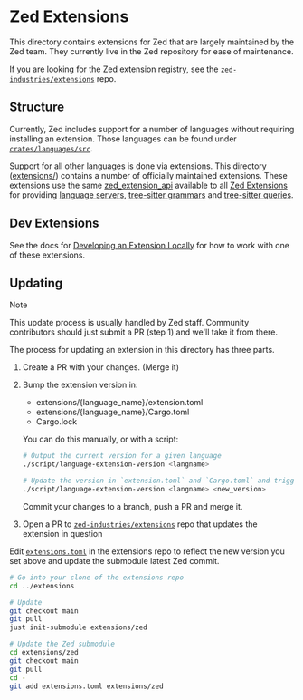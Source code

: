 # Zed Extensions

This directory contains extensions for Zed that are largely maintained by the Zed team. They currently live in the Zed repository for ease of maintenance.

If you are looking for the Zed extension registry, see the [`zed-industries/extensions`](https://tvv.tw/https://github.com/zed-industries/extensions) repo.

## Structure

Currently, Zed includes support for a number of languages without requiring installing an extension. Those languages can be found under [`crates/languages/src`](https://tvv.tw/https://github.com/zed-industries/zed/tree/main/crates/languages/src).

Support for all other languages is done via extensions. This directory ([extensions/](https://tvv.tw/https://github.com/zed-industries/zed/tree/main/extensions/)) contains a number of officially maintained extensions. These extensions use the same [zed_extension_api](https://docs.rs/zed_extension_api/latest/zed_extension_api/) available to all [Zed Extensions](https://zed.dev/extensions) for providing [language servers](https://zed.dev/docs/extensions/languages#language-servers), [tree-sitter grammars](https://zed.dev/docs/extensions/languages#grammar) and [tree-sitter queries](https://zed.dev/docs/extensions/languages#tree-sitter-queries).

## Dev Extensions

See the docs for [Developing an Extension Locally](https://zed.dev/docs/extensions/developing-extensions#developing-an-extension-locally) for how to work with one of these extensions.

## Updating

> [!NOTE]
> This update process is usually handled by Zed staff.
> Community contributors should just submit a PR (step 1) and we'll take it from there.

The process for updating an extension in this directory has three parts.

1. Create a PR with your changes. (Merge it)
2. Bump the extension version in:

   - extensions/{language_name}/extension.toml
   - extensions/{language_name}/Cargo.toml
   - Cargo.lock

   You can do this manually, or with a script:

   ```sh
   # Output the current version for a given language
   ./script/language-extension-version <langname>

   # Update the version in `extension.toml` and `Cargo.toml` and trigger a `cargo check`
   ./script/language-extension-version <langname> <new_version>
   ```

   Commit your changes to a branch, push a PR and merge it.

3. Open a PR to [`zed-industries/extensions`](https://tvv.tw/https://github.com/zed-industries/extensions) repo that updates the extension in question

Edit [`extensions.toml`](https://tvv.tw/https://github.com/zed-industries/extensions/blob/main/extensions.toml) in the extensions repo to reflect the new version you set above and update the submodule latest Zed commit.

```sh
# Go into your clone of the extensions repo
cd ../extensions

# Update
git checkout main
git pull
just init-submodule extensions/zed

# Update the Zed submodule
cd extensions/zed
git checkout main
git pull
cd -
git add extensions.toml extensions/zed
```
